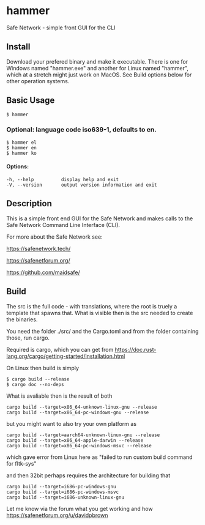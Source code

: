# hammer
Safe Network - simple front GUI for the CLI

## Install

  Download your prefered binary and make it executable.
  There is one for Windows named "hammer.exe" and another for Linux named "hammer", which at a stretch might just work on MacOS.
  See Build options below for other operation systems.

## Basic Usage
	$ hammer

### Optional: language code iso639-1, defaults to en.
	$ hammer el
	$ hammer en
	$ hammer ko

#### Options:
    -h, --help          display help and exit
    -V, --version       output version information and exit

## Description

  This is a simple front end GUI for the Safe Network and makes calls to the Safe Network Command Line Interface (CLI).

  For more about the Safe Network see:

  <https://safenetwork.tech/>

  <https://safenetforum.org/>

  <https://github.com/maidsafe/>

## Build
  The src is the full code - with translations, where the root is truely a template that spawns that.
  What is visible then is the src needed to create the binaries.

  You need the folder ./src/ and the Cargo.toml and from the folder containing those, run cargo.

  Required is cargo, which you can get from https://doc.rust-lang.org/cargo/getting-started/installation.html

  On Linux then build is simply

	$ cargo build --release
	$ cargo doc --no-deps

  What is avaliable then is the result of both
	
	cargo build --target=x86_64-unknown-linux-gnu --release
	cargo build --target=x86_64-pc-windows-gnu --release

  but you might want to also try your own platform as

	cargo build --target=aarch64-unknown-linux-gnu --release
	cargo build --target=x86_64-apple-darwin --release
	cargo build --target=x86_64-pc-windows-msvc --release 

  which gave error from Linux here as "failed to run custom build command for fltk-sys"

  and then 32bit perhaps requires the architecture for building that

	cargo build --target=i686-pc-windows-gnu
	cargo build --target=i686-pc-windows-msvc
	cargo build --target=i686-unknown-linux-gnu

  Let me know via the forum what you get working and how https://safenetforum.org/u/davidpbrown 

